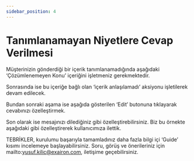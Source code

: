 ```yaml
---
sidebar_position: 4
---
```


#   Tanımlanamayan Niyetlere Cevap Verilmesi

Müşterinizin gönderdiği bir içerik tanımlanamadığında aşağıdaki ‘Çözümlenemeyen Konu’ içeriğini işletmeniz gerekmektedir.

Sonrasında ise bu içeriğe bağlı olan ‘içerik anlaşılamadı’ aksiyonu işletilerek devam edilecek.

Bundan sonraki aşama ise aşağıda gösterilen ‘Edit’ butonuna tıklayarak cevabınızı özelleştirmek.

Son olarak ise mesajınızı dilediğiniz gibi özelleştirebilirsiniz. Biz bu örnekte aşağıdaki gibi özelleştirerek kullanıcımıza ilettik.

TEBRİKLER, kurulumu başarıyla tamamladınız daha fazla bilgi içi ‘Guide’ kısımı incelemeye başlayabilirsiniz.
Soru, görüş ve önerileriniz için mailto:yusuf.kilic@exairon.com, iletişime geçebilirsiniz.